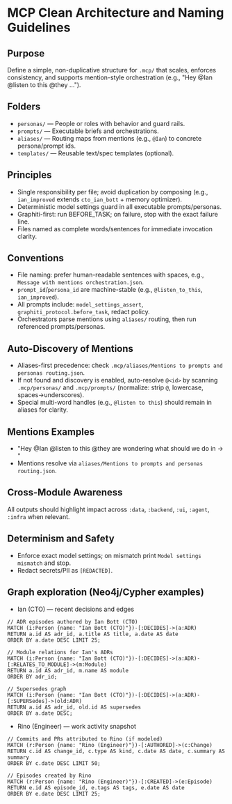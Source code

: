 # MCP Clean Architecture and Naming Guidelines

## Purpose
Define a simple, non-duplicative structure for `.mcp/` that scales, enforces consistency, and supports mention-style orchestration (e.g., "Hey @Ian @listen to this @they …").

## Folders
- `personas/` — People or roles with behavior and guard rails.
- `prompts/` — Executable briefs and orchestrations.
- `aliases/` — Routing maps from mentions (e.g., `@Ian`) to concrete persona/prompt ids.
- `templates/` — Reusable text/spec templates (optional).

## Principles
- Single responsibility per file; avoid duplication by composing (e.g., `ian_improved` extends `cto_ian_bott` + memory optimizer).
- Deterministic model settings guard in all executable prompts/personas.
- Graphiti-first: run BEFORE_TASK; on failure, stop with the exact failure line.
- Files named as complete words/sentences for immediate invocation clarity.

## Conventions
- File naming: prefer human-readable sentences with spaces, e.g., `Message with mentions orchestration.json`.
- `prompt_id`/`persona_id` are machine-stable (e.g., `@listen_to_this`, `ian_improved`).
- All prompts include: `model_settings_assert`, `graphiti_protocol.before_task`, redact policy.
- Orchestrators parse mentions using `aliases/` routing, then run referenced prompts/personas.

## Auto-Discovery of Mentions
- Aliases-first precedence: check `.mcp/aliases/Mentions to prompts and personas routing.json`.
- If not found and discovery is enabled, auto-resolve `@<id>` by scanning `.mcp/personas/` and `.mcp/prompts/` (normalize: strip `@`, lowercase, spaces→underscores).
- Special multi-word handles (e.g., `@listen to this`) should remain in aliases for clarity.

## Mentions Examples
- "Hey @Ian @listen to this @they are wondering what should we do in → <my question>"
- Mentions resolve via `aliases/Mentions to prompts and personas routing.json`.

## Cross-Module Awareness
All outputs should highlight impact across `:data`, `:backend`, `:ui`, `:agent`, `:infra` when relevant.

## Determinism and Safety
- Enforce exact model settings; on mismatch print `Model settings mismatch` and stop.
- Redact secrets/PII as `[REDACTED]`.

## Graph exploration (Neo4j/Cypher examples)
- Ian (CTO) — recent decisions and edges
```cypher
// ADR episodes authored by Ian Bott (CTO)
MATCH (i:Person {name: "Ian Bott (CTO)"})-[:DECIDES]->(a:ADR)
RETURN a.id AS adr_id, a.title AS title, a.date AS date
ORDER BY a.date DESC LIMIT 25;

// Module relations for Ian's ADRs
MATCH (i:Person {name: "Ian Bott (CTO)"})-[:DECIDES]->(a:ADR)-[:RELATES_TO_MODULE]->(m:Module)
RETURN a.id AS adr_id, m.name AS module
ORDER BY adr_id;

// Supersedes graph
MATCH (i:Person {name: "Ian Bott (CTO)"})-[:DECIDES]->(a:ADR)-[:SUPERSedes]->(old:ADR)
RETURN a.id AS adr_id, old.id AS supersedes
ORDER BY a.date DESC;
```

- Rino (Engineer) — work activity snapshot
```cypher
// Commits and PRs attributed to Rino (if modeled)
MATCH (r:Person {name: "Rino (Engineer)"})-[:AUTHORED]->(c:Change)
RETURN c.id AS change_id, c.type AS kind, c.date AS date, c.summary AS summary
ORDER BY c.date DESC LIMIT 50;

// Episodes created by Rino
MATCH (r:Person {name: "Rino (Engineer)"})-[:CREATED]->(e:Episode)
RETURN e.id AS episode_id, e.tags AS tags, e.date AS date
ORDER BY e.date DESC LIMIT 25;
```
